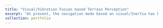 ```yaml
---
title: "Visual/Vibration Fusion based Terrain Perception"
excerpt: "At present, the navigation mode based on visual/Inertia has been successfully applied in the actual planetary rover mission, and played an important role in the patrol process. On the one hand, it obtains a large amount of surface environmental data, on the other hand, it ensures the effective detection and identification of obstacles on the patrol path. But it still reveals some problems: First, based on the existing sensing load, the material and mechanical characteristics of the terrain environment cannot be effectively perceived, so that the patrol does not have the ability to recognize the classification of terrain with different materials. Second, existing sensing loads are susceptible to environmental changes, which make the patrol not capable of carrying out complex tasks for a long time abroad. Therefore, this project proposes a new idea of the external environment perception based on the visual/vibration fusion. It is intended to use the fusion of the two sensing modes to achieve terrain reconstruction, classification perception and semantic mapping of the detection environment, thereby overcoming the harm caused by the above problems.<img src='/images/Project01.jpg'>"
collection: portfolio
---
```

